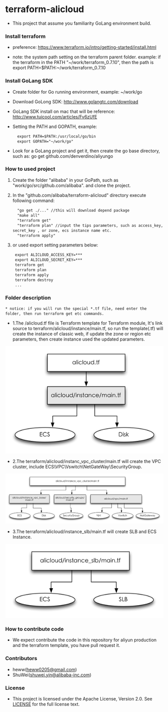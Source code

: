 # terraform-alicloud

* This project that assume you familiarity GoLang environment build.

### Install terraform
* preference: https://www.terraform.io/intro/getting-started/install.html
		
* note: the system path setting on the terraform parent folder. example: if the terraform in the PATH "~/work/terraform_0.7.10", then the path is export PATH=$PATH:~/work/terraform_0.7.10

### Install GoLang SDK
* Create folder for Go running environment, example: ~/work/go
* Download GoLong SDK: http://www.golangtc.com/download 
* GoLang SDK install on mac that will be reference: http://www.tuicool.com/articles/Fv6zUfE
* Setting the PATH and GOPATH, example: 
		
		export PATH=$PATH:/usr/local/go/bin
		export GOPATH="~/work/go"

* Look for a GoLang project and get it, then create the go base directory, such as: go get github.com/denverdino/aliyungo

### How to used project
1. Create the folder "alibaba" in your GoPath, such as "work/go/src/github.com/alibaba". and clone the project.
2. In the "github.com/alibaba/terraform-alicloud" directory execute following command:
		
		 "go get ./..." //this will download depend package
		 "make all"
		 "terraform get"
		 "terraform plan" //input the tips parameters, such as access_key, secret_key , or zone, ecs instance name etc.
		 "terraform apply"
		 
3. or used export setting parameters below:

		export ALICLOUD_ACCESS_KEY=*** 
		export ALICLOUD_SECRET_KEY=***
		terraform get
		terraform plan
		terraform apply
		terraform destroy
		...

### Folder description

	* notice: if you will run the special *.tf file, need enter the folder, then run terraform get etc commands.

* 1.The /alicloud.tf file is Terraform template for Terraform module, It's link source to terraform/alicloud/instance/main.tf, so run the template(.tf) will create the instance of classic web, if update the zone or region etc parameters, then create instance used the updated parameters.

![instance](images/instance.png)

* 2.The terraform/alicloud/instanc_vpc_cluster/main.tf will create the VPC cluster, include ECS\VPC\Vswitch\NetGateWay\SecurityGroup.

![instance](images/vpc_cluster.png)

* 3.The terraform/alicloud/instance_slb/main.tf will create SLB and ECS Instance.

![instance](images/slb.png)

### How to contribute code
* We expect contribute the code in this repository for aliyun production and the terraform template, you have pull request it.

### Contributors
* heww(heww0205@gmail.com)
* ShuWei(shuwei.yin@alibaba-inc.com)

### License
* This project is licensed under the Apache License, Version 2.0. See [LICENSE](https://github.com/denverdino/aliyungo/blob/master/LICENSE.txt) for the full license text.